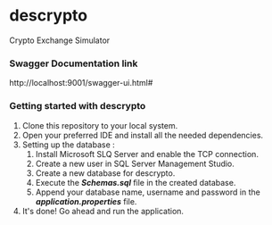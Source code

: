 # descrypto
Crypto Exchange Simulator

### Swagger Documentation link ###
http://localhost:9001/swagger-ui.html#
### Getting started with descrypto
1. Clone this repository to your local system.
2. Open your preferred IDE and install all the needed dependencies.
3. Setting up the database :
   1. Install Microsoft SLQ Server and enable the TCP connection.<br>
   2. Create a new user in SQL Server Management Studio.<br>
   3. Create a new database for descrypto.<br>
   4. Execute the ***Schemas.sql*** file in the created database.<br>
   5. Append your database name, username and password in the ***application.properties*** file.<br>
4. It's done! Go ahead and run the application.   
         

